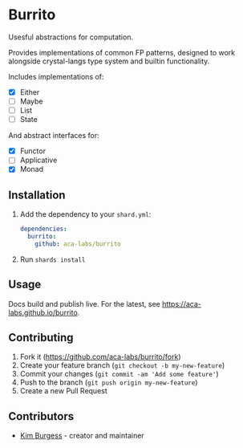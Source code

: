 # Burrito

Usesful abstractions for computation.

Provides implementations of common FP patterns, designed to work alongside
crystal-langs type system and builtin functionality.

Includes implementations of:
- [x] Either
- [ ] Maybe
- [ ] List
- [ ] State

And abstract interfaces for:
- [x] Functor
- [ ] Applicative
- [x] Monad

## Installation

1. Add the dependency to your `shard.yml`:

   ```yaml
   dependencies:
     burrito:
       github: aca-labs/burrito
   ```

2. Run `shards install`

## Usage

Docs build and publish live. For the latest, see
https://aca-labs.github.io/burrito.

## Contributing

1. Fork it (<https://github.com/aca-labs/burrito/fork>)
2. Create your feature branch (`git checkout -b my-new-feature`)
3. Commit your changes (`git commit -am 'Add some feature'`)
4. Push to the branch (`git push origin my-new-feature`)
5. Create a new Pull Request

## Contributors

- [Kim Burgess](https://github.com/kimburgess) - creator and maintainer
